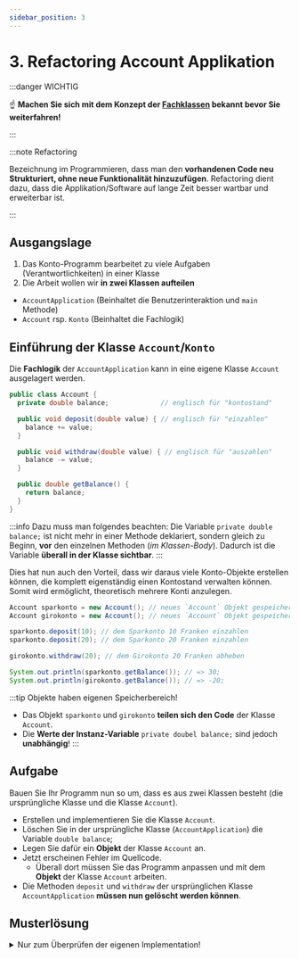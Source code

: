 ```yaml
---
sidebar_position: 3
---
```

# 3. Refactoring Account Applikation

:::danger WICHTIG

:point_up: **Machen Sie sich mit dem Konzept der [Fachklassen](../konzepte/fachklassen.md) bekannt bevor Sie weiterfahren!**

:::

:::note Refactoring

Bezeichnung im Programmieren, dass man den **vorhandenen Code neu Strukturiert, ohne neue Funktionalität hinzuzufügen**. Refactoring dient dazu, dass die Applikation/Software auf lange Zeit besser wartbar und erweiterbar ist.

:::

## Ausgangslage

1. Das Konto-Programm bearbeitet zu viele Aufgaben (Verantwortlichkeiten) in einer Klasse
1. Die Arbeit wollen wir **in zwei Klassen aufteilen**
  - `AccountApplication` (Beinhaltet die Benutzerinteraktion und `main` Methode)
  - `Account` rsp. `Konto` (Beinhaltet die Fachlogik)

## Einführung der Klasse `Account`/`Konto`

Die **Fachlogik** der `AccountApplication` kann in eine eigene Klasse `Account` ausgelagert werden. 

```java title="Account.java"
public class Account {
  private double balance;             // englisch für "kontostand"

  public void deposit(double value) { // englisch für "einzahlen"
    balance += value;
  }

  public void withdraw(double value) { // englisch für "auszahlen"
    balance -= value;
  }

  public double getBalance() { 
    return balance;
  }
}
```

:::info Dazu muss man folgendes beachten:
Die Variable `private double balance;` ist nicht mehr in einer Methode deklariert, sondern gleich zu Beginn, **vor** den einzelnen Methoden (_im Klassen-Body_). Dadurch ist die Variable **überall in der Klasse sichtbar**.
:::

Dies hat nun auch den Vorteil, dass wir daraus viele Konto-Objekte erstellen können, die komplett eigenständig einen Kontostand verwalten können. Somit wird ermöglicht, theoretisch mehrere Konti anzulegen.

```java title="Beispiel: Mehrere Objekte der Klasse 'Account'"
Account sparkonto = new Account(); // neues `Account` Objekt gespeichert in der Variable `sparkonto`
Account girokonto = new Account(); // neues `Account` Objekt gespeichert in der Variable `girokonto`

sparkonto.deposit(10); // dem Sparkonto 10 Franken einzahlen
sparkonto.deposit(20); // dem Sparkonto 20 Franken einzahlen

girokonto.withdraw(20); // dem Girokonto 20 Franken abheben

System.out.println(sparkonto.getBalance()); // => 30;
System.out.println(girokonto.getBalance()); // => -20;
```
:::tip Objekte haben eigenen Speicherbereich!
- Das Objekt `sparkonto` und `girokonto` **teilen sich den Code** der Klasse `Account`. 
- Die **Werte der Instanz-Variable** `private doubel balance;` sind jedoch **unabhängig**!
:::

## Aufgabe

Bauen Sie Ihr Programm nun so um, dass es aus zwei Klassen besteht (die ursprüngliche Klasse und die Klasse `Account`).

- Erstellen und implementieren Sie die Klasse `Account`.
- Löschen Sie in der ursprüngliche Klasse (`AccountApplication`) die Variable `double balance`;
- Legen Sie dafür ein **Objekt** der Klasse `Account` an.
- Jetzt erscheinen Fehler im Quellcode. 
  - Überall dort müssen Sie das Programm anpassen und mit dem **Objekt** der Klasse `Account` arbeiten.
- Die Methoden `deposit` und `withdraw` der ursprünglichen Klasse `AccountApplication` **müssen nun gelöscht werden können**.

## Musterlösung

<details>
<summary>Nur zum Überprüfen der eigenen Implementation!</summary>

```java title="AccountApplicationV2.java"
import java.util.Scanner;

public class AccountApplicationV2 {
  public static void main(String[] args) {
    System.out.println("Welcome to the account application");
    // highlight-next-line
    Account account = new Account();  // hier wird ein Objekt der Klasse `Account` erstellt
    double amount = 0;
    String command = "";

    try(Scanner scanner = new Scanner(System.in)) {
        do {
          System.out.println("Please enter the amount, 0 (zero) to terminate");
          amount = scanner.nextDouble();
          if (amount != 0) {
            System.out.println("To deposit, press +, to withdraw press -");
            command = scanner.next();
            if ("+".equals(command)) {
              // highlight-next-line
              account.deposit(amount); // nun wird das Objekt "account" verwendet
            } else if ("-".equals(command)) {
              // highlight-next-line
              account.withdraw(amount); // nun wird das Object "account" verwendet
            }
          }
        } while (amount != 0);
        // Die balance/Kontostand wird direkt im Objekt "account" berechnet
        // highlight-next-line
        System.out.println("Final balance: " + account.getBalance()); 
    }
  }
}
```

</details>
